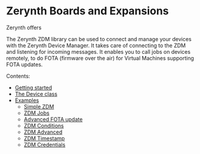 # Zerynth Boards and Expansions

Zerynth offers 

The Zerynth ZDM library can be used to connect and manage your devices with the Zerynth Device Manager. It takes care of connecting to the ZDM and listening for incoming messages. It enables you to call jobs on devices remotely, to do FOTA (firmware over the air) for Virtual Machines supporting FOTA updates.

Contents:


* [Getting started](/latest/reference/libs/zerynth/zdm/docs/zdm/)
* [The Device class](/latest/reference/libs/zerynth/zdm/docs/zdm/#the-device-class)
* [Examples](/latest/reference/libs/zerynth/zdm/docs/examples/)
    * [Simple ZDM](/latest/reference/libs/zerynth/zdm/docs/examples/#simple-zdm)
    * [ZDM Jobs](/latest/reference/libs/zerynth/zdm/docs/examples/#zdm-jobs)
    * [Advanced FOTA update](/latest/reference/libs/zerynth/zdm/docs/examples/#fota-updates)
    * [ZDM Conditions](/latest/reference/libs/zerynth/zdm/docs/examples/#ZDM_Conditions)
    * [ZDM Advanced](/latest/reference/libs/zerynth/zdm/docs/examples/#zdm_advanced)
    * [ZDM Timestamp](/latest/reference/libs/zerynth/zdm/docs/examples/#zdm_timestamp)
    * [ZDM Credentials](/latest/reference/libs/zerynth/zdm/docs/examples/#zdm_credentials)
